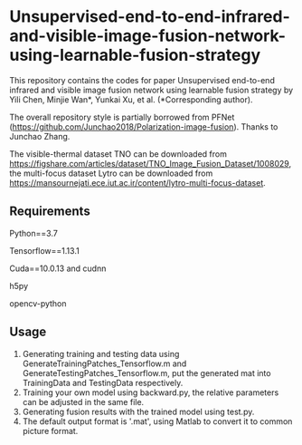 # Unsupervised-end-to-end-infrared-and-visible-image-fusion-network-using-learnable-fusion-strategy
This repository contains the codes for paper Unsupervised end-to-end infrared and visible image fusion network using learnable fusion strategy by Yili Chen, Minjie Wan*, Yunkai Xu, et al. (*Corresponding author).

The overall repository style is partially borrowed from PFNet (https://github.com/Junchao2018/Polarization-image-fusion). Thanks to Junchao Zhang.

The visible-thermal dataset TNO can be downloaded from https://figshare.com/articles/dataset/TNO_Image_Fusion_Dataset/1008029, the multi-focus dataset Lytro can be downloaded from https://mansournejati.ece.iut.ac.ir/content/lytro-multi-focus-dataset.
## Requirements
Python==3.7

Tensorflow==1.13.1

Cuda==10.0.13 and cudnn

h5py

opencv-python
## Usage
1. Generating training and testing data using GenerateTrainingPatches_Tensorflow.m and GenerateTestingPatches_Tensorflow.m, put the generated mat into TrainingData and TestingData respectively.
2. Training your own model using backward.py, the relative parameters can be adjusted in the same file.
3. Generating fusion results with the trained model using test.py.
4. The default output format is '.mat', using Matlab to convert it to common picture format.
